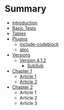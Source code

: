 # Summary

* [Introduction](README.md)
* [Basic Tests](basic_tests.md)
* [Tables](tables.md)
* [Plugins](plugins/plugins.md)
   * [include-codeblock](plugins/include-codeblock.md)
   * [atoc](plugins/atoc.md)
* [Versions](versions/versions.md)
   * [Version 4.1.2](versions/version_412.md)
       * [SubSub](versions/subsub.md)
* [Chapter 1](chapter1/chapter_1.md)
   * [Article 1](chapter1/article_1.md)
   * [Article 2](chapter1/article_2.md)
* [Chapter 2](chapter2/chapter_2.md)
   * Article 1
   * Article 2
   * Article 3

